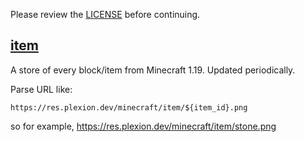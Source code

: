 Please review the [LICENSE](LICENSE) before continuing.

## [item](item)
A store of every block/item from Minecraft 1.19. Updated periodically.

Parse URL like:
```
https://res.plexion.dev/minecraft/item/${item_id}.png
```
so for example, https://res.plexion.dev/minecraft/item/stone.png